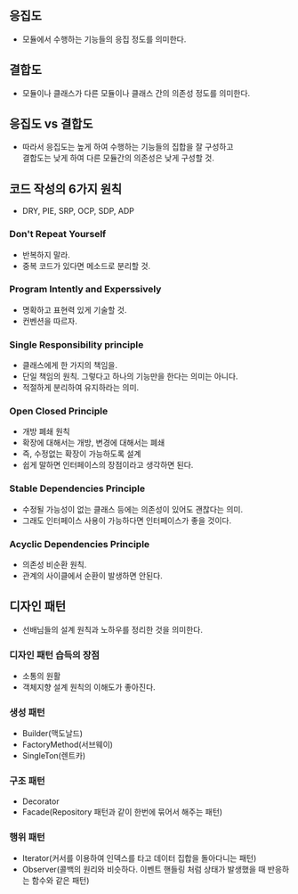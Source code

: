 ## 응집도
- 모듈에서 수행하는 기능들의 응집 정도를 의미한다.
## 결합도
- 모듈이나 클래스가 다른 모듈이나 클래스 간의 의존성 정도를 의미한다.
## 응집도 vs 결합도
- 따라서 응집도는 높게 하여 수행하는 기능들의 집합을 잘 구성하고  
결합도는 낮게 하여 다른 모듈간의 의존성은 낮게 구성할 것.

## 코드 작성의 6가지 원칙
- DRY, PIE, SRP, OCP, SDP, ADP
### Don't Repeat Yourself
- 반복하지 말라.
- 중복 코드가 있다면 메소드로 분리할 것.
### Program Intently and Experssively
- 명확하고 표현력 있게 기술할 것.
- 컨벤션을 따르자.
### Single Responsibility principle
- 클래스에게 한 가지의 책임을.
- 단일 책임의 원칙. 그렇다고 하나의 기능만을 한다는 의미는 아니다.
- 적절하게 분리하여 유지하라는 의미.
### Open Closed Principle
- 개방 폐쇄 원칙
- 확장에 대해서는 개방, 변경에 대해서는 폐쇄
- 즉, 수정없는 확장이 가능하도록 설계
- 쉽게 말하면 인터페이스의 장점이라고 생각하면 된다.
### Stable Dependencies Principle
- 수정될 가능성이 없는 클래스 등에는 의존성이 있어도 괜찮다는 의미.
- 그래도 인터페이스 사용이 가능하다면 인터페이스가 좋을 것이다.
### Acyclic Dependencies Principle
- 의존성 비순환 원칙.
- 관계의 사이클에서 순환이 발생하면 안된다.

## 디자인 패턴
- 선배님들의 설계 원칙과 노하우를 정리한 것을 의미한다.
### 디자인 패턴 습득의 장점
- 소통의 원활
- 객체지향 설계 원칙의 이해도가 좋아진다.
### 생성 패턴
- Builder(맥도날드)
- FactoryMethod(서브웨이)
- SingleTon(렌트카)
### 구조 패턴
- Decorator
- Facade(Repository 패턴과 같이 한번에 묶어서 해주는 패턴)
### 행위 패턴
- Iterator(커서를 이용하여 인덱스를 타고 데이터 집합을 돌아다니는 패턴)
- Observer(콜백의 원리와 비슷하다. 이벤트 핸들링 처럼 상태가 발생했을 때 반응하는 함수와 같은 패턴)
